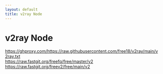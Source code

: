 ```yaml
---
layout: default
title: v2ray Node
---
```


# v2ray Node

<https://ghproxy.com/https://raw.githubusercontent.com/free18/v2ray/main/v2ray.txt>  
<https://raw.fastgit.org/freefq/free/master/v2>  
<https://raw.fastgit.org/freev2/free/main/v2>  
